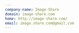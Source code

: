 ```yaml
---
company-name: Image-Share
domain: image-share.com
home: http://image-share.com/
email: image.share.com@gmail.com
---
```




